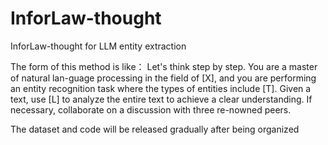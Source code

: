 # InforLaw-thought
InforLaw-thought for LLM entity extraction

The form of this method is like：
Let's think step by step. You are a master of natural lan-guage processing in the field of [X], and you are performing an entity recognition task where the types of entities include [T]. Given a text, use [L] to analyze the entire text to achieve a clear understanding. If necessary, collaborate on a discussion with three re-nowned peers.


The dataset and code will be released gradually after being organized
